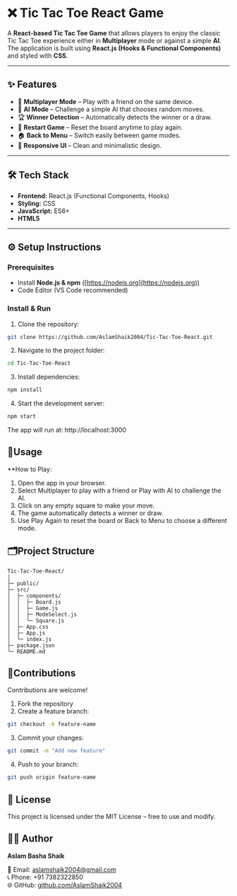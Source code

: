 # ❌ Tic Tac Toe React Game

A **React-based Tic Tac Toe Game** that allows players to enjoy the classic Tic Tac Toe experience either in **Multiplayer** mode or against a simple **AI**.  
The application is built using **React.js (Hooks & Functional Components)** and styled with **CSS**.

---

## ✨ Features
- 👥 **Multiplayer Mode** – Play with a friend on the same device.  
- 🤖 **AI Mode** – Challenge a simple AI that chooses random moves.  
- 🏆 **Winner Detection** – Automatically detects the winner or a draw.  
- 🔄 **Restart Game** – Reset the board anytime to play again.  
- 🏠 **Back to Menu** – Switch easily between game modes.  
- 🎨 **Responsive UI** – Clean and minimalistic design.

---

## 🛠️ Tech Stack
- **Frontend:** React.js (Functional Components, Hooks)  
- **Styling:** CSS  
- **JavaScript:** ES6+  
- **HTML5**  

---

## ⚙️ Setup Instructions

### Prerequisites
- Install **Node.js & npm** ([https://nodejs.org](https://nodejs.org))  
- Code Editor (VS Code recommended)  

### Install & Run
1. Clone the repository:  
```bash
git clone https://github.com/AslamShaik2004/Tic-Tac-Toe-React.git
```

2. Navigate to the project folder:
```bash
cd Tic-Tac-Toe-React
```

3. Install dependencies:
```bash
npm install
```

4. Start the development server:
```bash
npm start
```

The app will run at:
http://localhost:3000


## 🔐Usage
**How to Play:
1. Open the app in your browser.
2. Select Multiplayer to play with a friend or Play with AI to challenge the AI.
3. Click on any empty square to make your move.
4. The game automatically detects a winner or draw.
5. Use Play Again to reset the board or Back to Menu to choose a different mode.

## 🗂️Project Structure
```pgsql
Tic-Tac-Toe-React/
│
├─ public/
├─ src/
│  ├─ components/
│  │  ├─ Board.js
│  │  ├─ Game.js
│  │  ├─ ModeSelect.js
│  │  └─ Square.js
│  ├─ App.css
│  ├─ App.js
│  └─ index.js
├─ package.json
└─ README.md
```

## 🤝Contributions
Contributions are welcome!
1. Fork the repository
2. Create a feature branch:
```bash
git checkout -b feature-name
```
3. Commit your changes:
```bash
git commit -m "Add new feature"
```
4. Push to your branch:
```bash
git push origin feature-name
```

## 📜 License
This project is licensed under the MIT License – free to use and modify.

## 👨‍💻 Author
**Aslam Basha Shaik**  

📧 Email: [aslamshaik2004@gmail.com](mailto:aslamshaik2004@gmail.com)  
📞 Phone: +91 7382322850  
🌐 GitHub: [github.com/AslamShaik2004](https://github.com/AslamShaik2004)  

